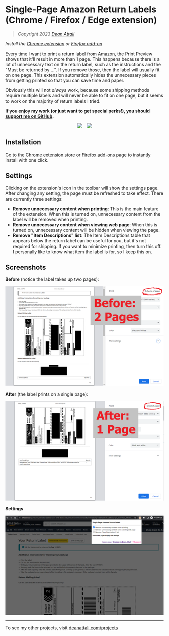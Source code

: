# Single-Page Amazon Return Labels (Chrome / Firefox / Edge extension)

> *Copyright 2023 [Dean Attali](https://deanattali.com)*

_Install the [Chrome extension](https://chrome.google.com/webstore/detail/single-page-amazon-return/obknjldfibbifkpmnpnjjojoaaniiigc) or [Firefox add-on](https://addons.mozilla.org/en-CA/firefox/addon/one-page-amazon-return-labels/)_

Every time I want to print a return label from Amazon, the Print Preview shows that it'll result in more than 1 page. This happens because there is a lot of unnecessary text on the return label, such as the instructions and the "Must be returned by ...". If you remove those, then the label will usually fit on one page. This extension automatically hides the unnecessary pieces from getting printed so that you can save time and paper.

Obviously this will not *always* work, because some shipping methods require multiple labels and will never be able to fit on one page, but it seems to work on the majority of return labels I tried. 

**If you enjoy my work (or just want to get special perks!), you should [support me on GitHub](https://github.com/sponsors/daattali).**

<p align="center">

<a style="display: inline-block;" href="https://paypal.me/daattali">
<img height="35" src="https://camo.githubusercontent.com/0e9e5cac101f7093336b4589c380ab5dcfdcbab0/68747470733a2f2f63646e2e6a7364656c6976722e6e65742f67682f74776f6c66736f6e2f70617970616c2d6769746875622d627574746f6e40312e302e302f646973742f627574746f6e2e737667" />
</a>
<a style="display: inline-block; margin-left: 10px;" href="https://github.com/sponsors/daattali">
<img height="35" src="https://i.imgur.com/034B8vq.png" /> </a>

</p>

## Installation

Go to the [Chrome extension store](https://chrome.google.com/webstore/detail/single-page-amazon-return/obknjldfibbifkpmnpnjjojoaaniiigc) or [Firefox add-ons page](https://addons.mozilla.org/en-CA/firefox/addon/one-page-amazon-return-labels/) to instantly install with one click.

## Settings

Clicking on the extension's icon in the toolbar will show the settings page. After changing any setting, the page must be refreshed to take effect. There are currently three settings:

- **Remove unnecessary content when printing**: This is the main feature of the extension. When this is turned on, unnecessary content from the label will be removed when printing.
- **Remove unnecessary content when viewing web page**: When this is turned on, unnecessary content will be hidden when viewing the page.
- **Remove "Item Descriptions" list**: The Item Descriptions table that appears below the return label can be useful for you, but it's not required for shipping. If you want to minimize printing, then turn this off. I personally like to know what item the label is for, so I keep this on.

## Screenshots

**Before** (notice the label takes up two pages):

[![](https://github.com/daattali/amazon-one-page-return-printer-extension/blob/master/img/doc/screenshot-before.png)](https://github.com/daattali/amazon-one-page-return-printer-extension/blob/master/img/doc/screenshot-before.png)

**After** (the label prints on a single page):

[![](https://github.com/daattali/amazon-one-page-return-printer-extension/blob/master/img/doc/screenshot-after.png)](https://github.com/daattali/amazon-one-page-return-printer-extension/blob/master/img/doc/screenshot-after.png)

**Settings**

[![](https://github.com/daattali/amazon-one-page-return-printer-extension/blob/master/img/doc/screenshot-options.png)](https://github.com/daattali/amazon-one-page-return-printer-extension/blob/master/img/doc/screenshot-options.png)

---

To see my other projects, visit [deanattali.com/projects](https://deanattali.com/projects)
